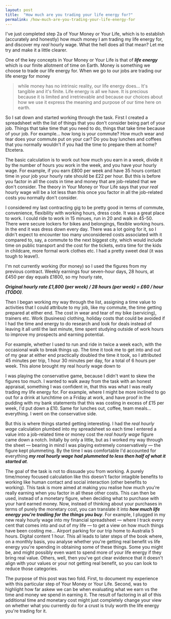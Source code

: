 ```yaml
---
layout: post
title:  "How much are you trading your life energy for?"
permalink: /how-much-are-you-trading-your-life-energy-for
---
```


I've just completed step 2a of Your Money or Your Life, which is to establish (accurately and honestly) how much money I am trading my life energy for, and discover my _real_ hourly wage. What the hell does all that mean? Let me try and make it a little clearer.

One of the key concepts in Your Money or Your Life is that of **_life energy_** which is our finite allotment of time on Earth. Money is something we choose to trade our life energy for. When we go to our jobs are trading our life energy for money

> while money has no intrinsic reality, our life energy does... It's tangible and it's finite. Life energy is all we have. It is precious because it is limited and irretrievable and because our choices about how we use it express the meaning and purpose of our time here on earth.

So I sat down and started working through the task. First I created a spreadsheet with the list of things that you don't consider being part of your job. Things that take time that you need to do, things that take time because of your job. For example... how long is your commute? How much wear and tear does your commute put on your car? Do you buy lunches and coffees that you normally wouldn't if you had the time to prepare them at home? Etcetera.

The basic calculation is to work out how much you earn in a week, divide it by the number of hours you work in the week, and you have your hourly wage. For example, if you earn £800 per week and have 35 hours contact time in your job your hourly rate should be £22 per hour. But this is before you factor in all the costs in time and money that are job-related that we don't consider. The theory  in Your Money or Your Life says that your _real_ hourly wage will be a lot less than this once you factor in all the job-related costs you normally don't consider.

I considered my last contracting gig to be pretty good in terms of commute, convenience, flexibility with working hours, dress code. It was a great place to work. I could ride to work in 15 minues, run in 20 and walk in 45-50. There were secure lockers for bikes and belongings, flexible working hours. In the end it was dress down every day. There was a lot going for it, so I didn't expect to encounter too many unconsidered costs associated with it compared to, say, a commute to the next biggest city, which would include time on public transport and the cost for the tickets, extra time for the kids in childcare, more formal work clothes etc. I had a pretty sweet deal (it was tough to leave!). 

I'm not currently working (for money) so I used the figures from my previous contract. Weekly earnings four seven-hour days, 28 hours, at £450 per day equals £1800, so my hourly rate,

**_Original hourly rate £1,800 (per week) / 28 hours (per week) = £60 / hour (TODO)_**.

Then I began working my way through the list, assigning a time value to activities that I could attribute to my job, like my commute, the time getting prepared at either end. The cost in wear and tear of my bike (servicing), trainers etc. Work (business) clothing, holiday costs that could be avoided if I had the time and energy to do research and look for deals instead of leaving it all until the last minute, time spent studying outside of work hours to improve my prospects and earning potential.

For example, whether I used to run and ride in twice a week each, with the occasional walk to break things up. The time it took me to get into and out of my gear at either end practically doubled the time it took, so I attributed 45 minutes per trip, 1 hour 30 minutes per day, for a total of 6 hours per week. This alone brought my real hourly wage down to 

I was playing the conservative game, because I didn't want to skew the figures too much. I wanted to walk away from the task with an honest appraisal, something I was confident in, that this was what I was really trading my life energy for. For example, where I might be more inclined to go out for a drink at lunchtime on a Friday at work, and have proof in the pudding with my bank statements that this was costing in excess of £15 per week, I'd put down a £10. Same for lunches out, coffee, team meals... everything. I went on the conservative side.

But this is where things started getting interesting. I had the _real hourly wage_ calculation plumbed into my spreadsheet so each time I entered a value into a job-related time or money cost the _real hourly wage_ figure came down a notch. Initally by only a little, but as I worked my way through the sheet — bearing in mind I was playing extremely conservatively — the figure kept plummeting. By the time I was comfortable I'd accounted for everything **_my real hourly wage had plummeted to less then half of what it started at_**.

The goal of the task is not to dissuade you from working. A purely time/money focused calculation like this doesn't factor intagible benefits to working like human contact and social interaction (other benefits to working). This task is more aimed at making you realise how much you're really earning when you factor in all these other costs. This can then be used, instead of a monetary figure, when deciding what to purchase with your hard earned money. Now, instead of thinking about your purchases in terms of purely the monetary cost, you can translate it into **_how much life energy you're tradiing for the things you buy_**. For example, I plugged in my new realy hourly wage into my financial spreadsheet — where I track every cent that comes into and out of my life — to get a view on how much things have been costing me... Airport parking for our trip home to Australia 5 hours. Digital content 1 hour. This all leads to later steps of the book where, on a monthly basis, you analyse whether you're getting real benefit vs life energy you're spending in obtaining some of these things. Some you might be, and might possibly even want to spend more of your life energy if they bring real value. Others, well, then you've got clear evidence that it doesn't align with your values or your not getting real benefit, so you can look to reduce those categories.

The purpose of this post was two fold. First, to document my experience with this particular step of Your Money or Your Life. Second, was to highlight how far askew we can be when evaluating what we earn vs the time and money we spend in earning it. The result of factoring in all of this additional time and monetary cost might just completely change your view on whether what you currently do for a crust is truly worth the life energy you're trading for it.



